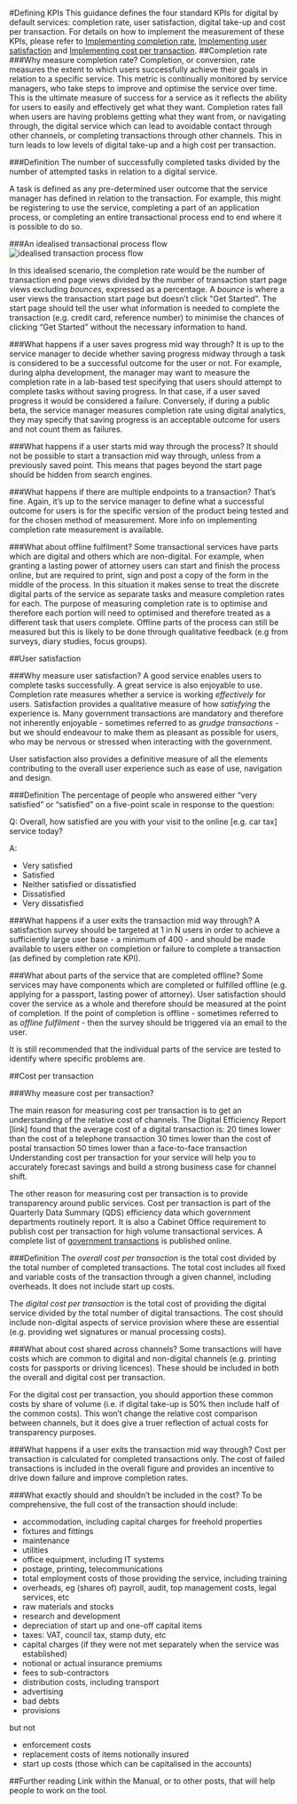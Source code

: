 #Defining KPIs
This guidance defines the four standard KPIs for digital by default services: completion rate, user satisfaction, digital take-up and cost per transaction. For details on how to implement the measurement of these KPIs, please refer to [Implementing completion rate](), [Implementing user satisfaction]() and [Implementing cost per transaction]().
##Completion rate
###Why measure completion rate?
Completion, or conversion, rate measures the extent to which users successfully achieve their goals in relation to a specific service. This metric is continually monitored by service managers, who take steps to improve and optimise the service over time. This is the ultimate measure of success for a service as it reflects the ability for users to easily and effectively get what they want. Completion rates fall when users are having problems getting what they want from, or navigating through, the digital service which can lead to avoidable contact through other channels, or completing transactions through other channels. This in turn leads to low levels of digital take-up and a high cost per transaction.

###Definition
The number of successfully completed tasks divided by the number of attempted tasks in relation to a digital service.

A task is defined as any pre-determined user outcome that the service manager has defined in relation to the transaction. For example, this might be registering to use the service, completing a part of an application process, or completing an entire transactional process end to end where it is possible to do so.

###An idealised transactional process flow
![idealised transaction process flow](transaction-nodel.png)

In this idealised scenario, the completion rate would be the number of transaction end page views divided by the number of transaction start page views excluding _bounces_, expressed as a percentage. A _bounce_ is where a user views the transaction start page but doesn’t click "Get Started". The start page should tell the user what information is needed to complete the transaction (e.g. credit card, reference number) to minimise the chances of clicking “Get Started” without the necessary information to hand.

###What happens if a user saves progress mid way through?
It is up to the service manager to decide whether saving progress midway through a task is considered to be a successful outcome for the user or not. For example, during alpha development, the manager may want to measure the completion rate in a lab-based test  specifying that users should attempt to complete tasks without saving progress. In that case, if a user saved progress it would be considered a failure. Conversely, if during a public beta, the service manager measures completion rate using digital analytics, they may specify that saving progress is an acceptable outcome for users and not count them as failures.

###What happens if a user starts mid way through the process?
It should not be possible to start a transaction mid way through, unless from a previously saved point. This means that pages beyond the start page should be hidden from search engines.

###What happens if there are multiple endpoints to a transaction?
That’s fine. Again, it’s up to the service manager to define what a successful outcome for users is for the specific version of the product being tested and for the chosen method of measurement. More info on implementing completion rate measurement is available.

###What about offline fulfilment?
Some transactional services have parts which are digital and others which are non-digital. For example, when granting a lasting power of attorney users can start and finish the process online, but are required to print, sign and post a copy of the form in the middle of the process. In this situation it makes sense to treat the discrete digital parts of the service as separate tasks and measure completion rates for each. The purpose of measuring completion rate is to optimise and therefore each portion will need to optimised and therefore treated as a different task that users complete. Offline parts of the process can still be measured but this is likely to be done through qualitative feedback (e.g from surveys, diary studies, focus groups).

##User satisfaction

###Why measure user satisfaction?
A good service enables users to complete tasks successfully. A great service is also enjoyable to use. Completion rate measures whether a service is working _effectively_ for users. Satisfaction provides a qualitative measure of how _satisfying_ the experience is. Many government transactions are mandatory and therefore not inherently enjoyable - sometimes referred to as _grudge transactions_ - but we should endeavour to make them as pleasant as possible for users, who may be nervous or stressed when interacting with the government.

User satisfaction also provides a definitive measure of all the elements contributing to the overall user experience such as ease of use, navigation and design.

###Definition
The percentage of people who answered either “very satisfied” or “satisfied” on a five-point scale in response to the question:

Q:  Overall, how satisfied are you with your visit to the online [e.g. car tax] service today?

A: 
* Very satisfied
* Satisfied
* Neither satisfied or dissatisfied
* Dissatisfied
* Very dissatisfied

###What happens if a user exits the transaction mid way through?
A satisfaction survey should be targeted at 1 in N users in order to achieve a sufficiently large user base - a minimum of 400 - and should be made available to users either on completion or failure to complete a transaction (as defined by completion rate KPI).

###What about parts of the service that are completed offline?
Some services may have components which are completed or fulfilled offline (e.g. applying for a passport, lasting power of attorney). User satisfaction should cover the service as a whole and therefore should be measured at the point of completion. If the point of completion is offline - sometimes referred to as _offline fulfilment_ - then the survey should be triggered via an email to the user.

It is still recommended that the individual parts of the service are tested to identify where specific problems are.

##Cost per transaction

###Why measure cost per transaction?

The main reason for measuring cost per transaction is to get an understanding of the relative cost of channels. The Digital Efficiency Report [link] found that the average cost of a digital transaction is:
20 times lower than the cost of a telephone transaction
30 times lower than the cost of postal transaction
50 times lower than a face-to-face transaction
Understanding cost per transaction for your service will help you to accurately forecast savings and build a strong business case for channel shift.

The other reason for measuring cost per transaction is to provide transparency around public services. Cost per transaction is part of the Quarterly Data Summary (QDS) efficiency data which government departments routinely report. It is also a Cabinet Office requirement to publish cost per transaction for high volume transactional services. A complete list of [government transactions](transactionalservices.alphagov.co.uk) is published online.

###Definition
The _overall cost per transaction_ is the total cost divided by the total number of completed transactions. The total cost includes all fixed and variable costs of the transaction through a given channel, including overheads. It does not include start up costs.

The _digital cost per transaction_ is the total cost of providing the digital service divided by the total number of digital transactions. The cost should include non-digital aspects of service provision where these are essential (e.g. providing wet signatures or manual processing costs).

###What about cost shared across channels?
Some transactions will have costs which are common to digital and non-digital channels (e.g. printing costs for passports or driving licences). These should be included in both the overall and digital cost per transaction. 

For the digital cost per transaction, you should apportion these common costs by share of volume (i.e. if digital take-up is 50% then include half of the common costs). This won’t change the relative cost comparison between channels, but it does give a truer reflection of actual costs for transparency purposes.

###What happens if a user exits the transaction mid way through?
Cost per transaction is calculated for completed transactions only. The cost of failed transactions is included in the overall figure and provides an incentive to drive down failure and improve completion rates.

###What exactly should and shouldn’t be included in the cost?
To be comprehensive, the full cost of the transaction should include:
 
*  accommodation, including capital charges for freehold properties
*  fixtures and fittings
*  maintenance
*  utilities
*  office equipment, including IT systems
*  postage, printing, telecommunications
*  total employment costs of those providing the service, including training
*  overheads, eg (shares of) payroll, audit, top management costs, legal services, etc
*  raw materials and stocks
*  research and development
*  depreciation of start up and one-off capital items
*  taxes: VAT, council tax, stamp duty, etc
*  capital charges (if they were not met separately when the service was established)
*  notional or actual insurance premiums
*  fees to sub-contractors
*  distribution costs, including transport
*  advertising
*  bad debts
*  provisions
 
but not
 
*  enforcement costs
*  replacement costs of items notionally insured
*  start up costs (those which can be capitalised in the accounts)

##Further reading
Link within the Manual, or to other posts, that will help people to work on the tool.